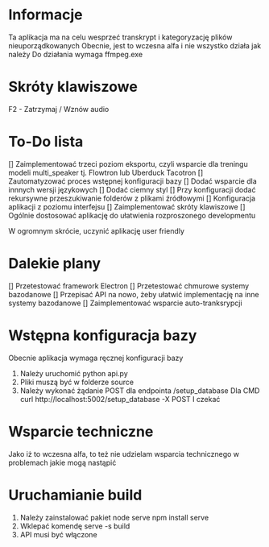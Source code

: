 # Informacje
Ta aplikacja ma na celu wesprzeć transkrypt i kategoryzację plików nieuporządkowanych
Obecnie, jest to wczesna alfa i nie wszystko działa jak należy
Do działania wymaga ffmpeg.exe

# Skróty klawiszowe
F2 - Zatrzymaj / Wznów audio

# To-Do lista
[] Zaimplementować trzeci poziom eksportu, czyli wsparcie dla treningu modeli multi_speaker tj. Flowtron lub Uberduck Tacotron
[] Zautomatyzować proces wstępnej konfiguracji bazy
[] Dodać wsparcie dla innnych wersji językowych
[] Dodać ciemny styl
[] Przy konfiguracji dodać rekursywne przeszukiwanie folderów z plikami źródłowymi
[] Konfiguracja aplikacji z poziomu interfejsu
[] Zaimplementować skróty klawiszowe
[] Ogólnie dostosować aplikację do ułatwienia rozproszonego developmentu

W ogromnym skrócie, uczynić aplikację user friendly

# Dalekie plany
[] Przetestować framework Electron
[] Przetestować chmurowe systemy bazodanowe
[] Przepisać API na nowo, żeby ułatwić implementację na inne systemy bazodanowe
[] Zaimplementować wsparcie auto-tranksrypcji

# Wstępna konfiguracja bazy
Obecnie aplikacja wymaga ręcznej konfiguracji bazy
1. Należy uruchomić python api.py
2. Pliki muszą być w folderze source
3. Należy wykonać żądanie POST dla endpointa /setup_database
Dla CMD
curl http://localhost:5002/setup_database -X POST
I czekać

# Wsparcie techniczne
Jako iż to wczesna alfa, to też nie udzielam wsparcia technicznego w problemach jakie mogą nastąpić

# Uruchamianie build
1. Należy zainstalować pakiet node serve
npm install serve
2. Wklepać komendę serve -s build
3. API musi być włączone